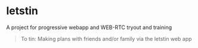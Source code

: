 # letstin
A project for progressive webapp and WEB-RTC tryout and training

> To tin: Making plans with friends and/or family via the letstin web app